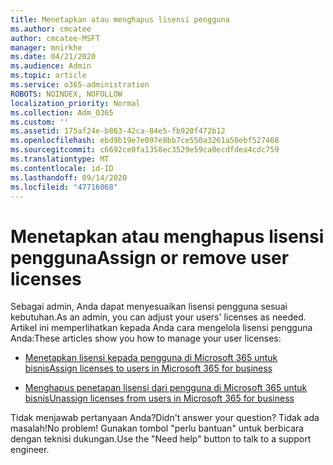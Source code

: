 ```yaml
---
title: Menetapkan atau menghapus lisensi pengguna
ms.author: cmcatee
author: cmcatee-MSFT
manager: mnirkhe
ms.date: 04/21/2020
ms.audience: Admin
ms.topic: article
ms.service: o365-administration
ROBOTS: NOINDEX, NOFOLLOW
localization_priority: Normal
ms.collection: Adm_O365
ms.custom: ''
ms.assetid: 175af24e-b863-42ca-84e5-fb920f472b12
ms.openlocfilehash: ebd9b19e7e097e8bb7ce550a3261a50ebf527468
ms.sourcegitcommit: c6692ce0fa1358ec3529e59ca0ecdfdea4cdc759
ms.translationtype: MT
ms.contentlocale: id-ID
ms.lasthandoff: 09/14/2020
ms.locfileid: "47716068"
---
```

# <a name="assign-or-remove-user-licenses"></a><span data-ttu-id="b9337-102">Menetapkan atau menghapus lisensi pengguna</span><span class="sxs-lookup"><span data-stu-id="b9337-102">Assign or remove user licenses</span></span>

<span data-ttu-id="b9337-103">Sebagai admin, Anda dapat menyesuaikan lisensi pengguna sesuai kebutuhan.</span><span class="sxs-lookup"><span data-stu-id="b9337-103">As an admin, you can adjust your users' licenses as needed.</span></span> <span data-ttu-id="b9337-104">Artikel ini memperlihatkan kepada Anda cara mengelola lisensi pengguna Anda:</span><span class="sxs-lookup"><span data-stu-id="b9337-104">These articles show you how to manage your user licenses:</span></span>
  
- [<span data-ttu-id="b9337-105">Menetapkan lisensi kepada pengguna di Microsoft 365 untuk bisnis</span><span class="sxs-lookup"><span data-stu-id="b9337-105">Assign licenses to users in Microsoft 365 for business</span></span>](https://docs.microsoft.com/azure/active-directory/fundamentals/license-users-groups?context=azure/active-directory/users-groups-roles/context/ugr-context)

- [<span data-ttu-id="b9337-106">Menghapus penetapan lisensi dari pengguna di Microsoft 365 untuk bisnis</span><span class="sxs-lookup"><span data-stu-id="b9337-106">Unassign licenses from users in Microsoft 365 for business</span></span>](https://docs.microsoft.com/azure/active-directory/fundamentals/license-users-groups?context=azure/active-directory/users-groups-roles/context/ugr-context#remove-a-license)

<span data-ttu-id="b9337-107">Tidak menjawab pertanyaan Anda?</span><span class="sxs-lookup"><span data-stu-id="b9337-107">Didn't answer your question?</span></span> <span data-ttu-id="b9337-108">Tidak ada masalah!</span><span class="sxs-lookup"><span data-stu-id="b9337-108">No problem!</span></span> <span data-ttu-id="b9337-109">Gunakan tombol "perlu bantuan" untuk berbicara dengan teknisi dukungan.</span><span class="sxs-lookup"><span data-stu-id="b9337-109">Use the "Need help" button to talk to a support engineer.</span></span>